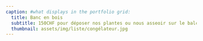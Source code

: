 ```yaml
---
caption: #what displays in the portfolio grid:
  title: Banc en bois
  subtitle: 150CHF pour déposer nos plantes ou nous asseoir sur le balcon.
  thumbnail: assets/img/liste/congélateur.jpg
---
```

